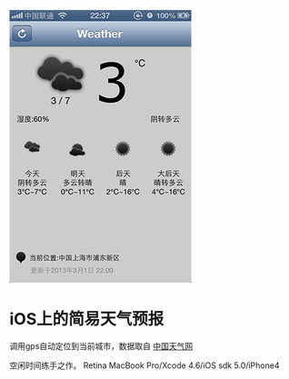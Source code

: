 ![ALT](./WeatherReport/Resource/screenshot.jpg "Weather")


iOS上的简易天气预报
============
调用gps自动定位到当前城市，数据取自 [中国天气网](http://www.weather.com.cn/ )

空闲时间练手之作。
Retina MacBook Pro/Xcode 4.6/iOS sdk 5.0/iPhone4
